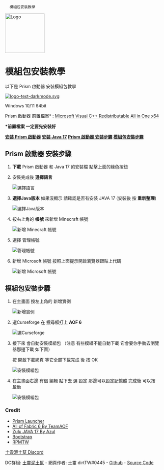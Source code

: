       模組包安裝教學       

 <img src="https://github.com/yichifauzi/modpackinstalltutorial/blob/main/img/logo.png?raw=true" alt="Logo" width="128" class="d-inline-block align-text-top logo" />

模組包安裝教學
=======

以下是 Prism 啟動器 安裝模組包教學

[![logo-text-darkmode.svg](https://prismlauncher.org/img/logo-text-darkmode.svg)](https://prismlauncher.org/)

Windows 10/11 64bit

Prism 啟動器 前置檔案\* : [Microsoft Visual C++ Redistributable All in One x64](https://github.com/abbodi1406/vcredist/releases/download/v0.73.0/VisualCppRedist_AIO_x86_x64.exe)

**\*前置檔案 一定要先安裝好**

[**安裝 Prism 啟動器**](https://github.com/PrismLauncher/PrismLauncher/releases/download/7.0/PrismLauncher-Windows-MSVC-Setup-7.0.exe) [**安裝 Java 17**](https://cdn.azul.com/zulu/bin/zulu17.42.19-ca-jdk17.0.7-win_x64.msi) [**Prism 啟動器 安裝步驟**](#pltutorial) [**模組包安裝步驟**](#mpinstall)

Prism 啟動器 安裝步驟
----------------

1. **下載** Prism 啟動器 和 Java 17 的安裝檔 點擊上面的綠色按鈕

2. 安裝完成後 **選擇語言**

    ![選擇語言](img/1.png)
3. **選擇Java版本** 如果沒顯示 請確認是否有安裝 JAVA 17 (安裝後 按 **重新整理**)

    ![選擇Java版本](img/2.png)
4. 按右上角的 **帳號** 來新增 Minecraft 帳號

    ![新增 Minecraft 帳號](img/3.png)
5. 選擇 管理帳號

    ![管理帳號](img/4.png)
6. 新增 Microsoft 帳號 按照上面提示開啟瀏覽器跟貼上代碼

    ![新增 Microsoft 帳號](img/5.png)

模組包安裝步驟
-------

1. 在主畫面 按左上角的 新增實例

    ![新增實例](img/6.png)
2. 選Curseforge 在 搜尋框打上 **AOF 6**

    ![選Curseforge](img/7.png)
3. 接下來 會自動安裝模組包 （注意 有些模組不能自動下載 它會要你手動去瀏覽器那邊下載 如下圖）

    按 開啟下載網頁 等它全部下載完成 後 按 OK

    ![安裝模組包](img/8.png)
4. 在主畫面右邊 有個 編輯 點下去 選 設定 那邊可以設定記憶體 完成後 可以按 啟動

    ![安裝模組包](img/9.png)


### Credit

* [Prism Launcher](https://prismlauncher.org/)
* [All of Fabric 6 By TeamAOF](https://www.curseforge.com/minecraft/modpacks/all-of-fabric-6)
* [Zulu JAVA 17 By Azul](https://www.azul.com/)
* [Bootstrap](https://getbootstrap.com/)
* [RPMTW](https://www.rpmtw.com/)

[土靈泥土幫 Discord](https://discord.gg/eS6ZgXcfAV)  



DC群組: [土靈泥土幫](https://discord.gg/eS6ZgXcfAV) - 網頁作者: 土靈 dirtTW#0445 - [Github](https://github.com/yichifauzi) - [Source Code](https://github.com/yichifauzi/modpackinstalltutorial)
